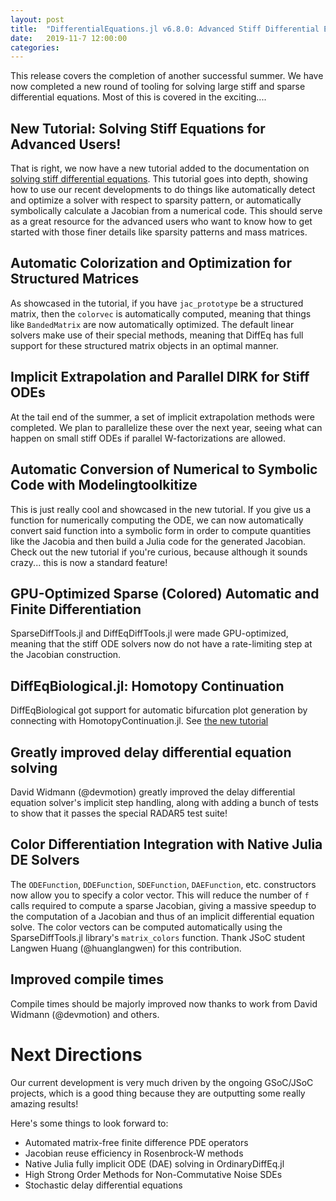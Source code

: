 ```yaml
---
layout: post
title:  "DifferentialEquations.jl v6.8.0: Advanced Stiff Differential Equation Solving"
date:   2019-11-7 12:00:00
categories:
---
```


This release covers the completion of another successful summer. We have now
completed a new round of tooling for solving large stiff and sparse differential
equations. Most of this is covered in the exciting....

## New Tutorial: Solving Stiff Equations for Advanced Users!

That is right, we now have a new tutorial added to the documentation on
[solving stiff differential equations](http://docs.juliadiffeq.org/latest/tutorials/advanced_ode_example).
This tutorial goes into depth, showing how to use our recent developments to
do things like automatically detect and optimize a solver with respect to
sparsity pattern, or automatically symbolically calculate a Jacobian from a
numerical code. This should serve as a great resource for the advanced users
who want to know how to get started with those finer details like sparsity
patterns and mass matrices.

## Automatic Colorization and Optimization for Structured Matrices

As showcased in the tutorial, if you have `jac_prototype` be a structured matrix,
then the `colorvec` is automatically computed, meaning that things like
`BandedMatrix` are now automatically optimized. The default linear solvers make
use of their special methods, meaning that DiffEq has full support for these
structured matrix objects in an optimal manner.

## Implicit Extrapolation and Parallel DIRK for Stiff ODEs

At the tail end of the summer, a set of implicit extrapolation methods were
completed. We plan to parallelize these over the next year, seeing what can
happen on small stiff ODEs if parallel W-factorizations are allowed.

## Automatic Conversion of Numerical to Symbolic Code with Modelingtoolkitize

This is just really cool and showcased in the new tutorial. If you give us a
function for numerically computing the ODE, we can now automatically convert
said function into a symbolic form in order to compute quantities like the
Jacobia and then build a Julia code for the generated Jacobian. Check out the
new tutorial if you're curious, because although it sounds crazy... this is
now a standard feature!

## GPU-Optimized Sparse (Colored) Automatic and Finite Differentiation

SparseDiffTools.jl and DiffEqDiffTools.jl were made GPU-optimized, meaning that
the stiff ODE solvers now do not have a rate-limiting step at the Jacobian
construction.

## DiffEqBiological.jl: Homotopy Continuation

DiffEqBiological got support for automatic bifurcation plot generation by
connecting with HomotopyContinuation.jl. See [the new tutorial](https://github.com/JuliaDiffEq/DiffEqBiological.jl#making-bifurcation-diagram)

## Greatly improved delay differential equation solving

David Widmann (@devmotion) greatly improved the delay differential equation
solver's implicit step handling, along with adding a bunch of tests to show
that it passes the special RADAR5 test suite!

## Color Differentiation Integration with Native Julia DE Solvers

The `ODEFunction`, `DDEFunction`, `SDEFunction`, `DAEFunction`, etc. constructors
now allow you to specify a color vector. This will reduce the number of `f`
calls required to compute a sparse Jacobian, giving a massive speedup to the
computation of a Jacobian and thus of an implicit differential equation solve.
The color vectors can be computed automatically using the SparseDiffTools.jl
library's `matrix_colors` function. Thank JSoC student Langwen Huang
 (@huanglangwen) for this contribution.

## Improved compile times

Compile times should be majorly improved now thanks to work from David
Widmann (@devmotion) and others.

# Next Directions

Our current development is very much driven by the ongoing GSoC/JSoC projects,
which is a good thing because they are outputting some really amazing results!

Here's some things to look forward to:

- Automated matrix-free finite difference PDE operators
- Jacobian reuse efficiency in Rosenbrock-W methods
- Native Julia fully implicit ODE (DAE) solving in OrdinaryDiffEq.jl
- High Strong Order Methods for Non-Commutative Noise SDEs
- Stochastic delay differential equations
